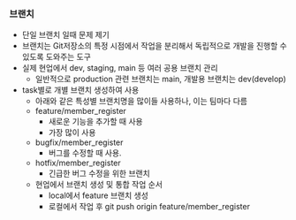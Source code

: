 ### 브랜치
* 단일 브랜치 일때 문제 제기
* 브랜치는 Git저장소의 특정 시점에서 작업을 분리해서 독립적으로 개발을 진행할 수 있도록 
도와주는 도구     
* 실제 현업에서 dev, staging, main 등 여러 공용 브랜치 관리
    - 일반적으로 production 관련 브랜치는 main, 개발용 브랜치는 dev(develop)    
* task별로 개별 브랜치 생성하여 사용
    - 아래와 같은 특성별 브랜치명을 많이들 사용하나, 이는 팀마다 다름
    - feature/member_register
        - 새로운 기능을 추가할 때 사용
        - 가장 많이 사용
    - bugfix/member_register
        -  버그를 수정할 때 사용.
    - hotfix/member_register
        - 긴급한 버그 수정을 위한 브랜치
    - 현업에서 브랜치 생성 및 통합 작업 순서
        - local에서 feature 브랜치 생성
        - 로컬에서 작업 후 git push origin feature/member_register
    

